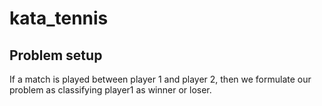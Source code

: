 # kata_tennis



## Problem setup
If a match is played between player 1 and player 2, then we formulate our problem as classifying player1 as winner or loser.
